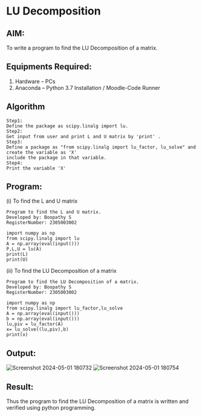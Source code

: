 # LU Decomposition 

## AIM:
To write a program to find the LU Decomposition of a matrix.

## Equipments Required:
1. Hardware – PCs
2. Anaconda – Python 3.7 Installation / Moodle-Code Runner

## Algorithm
```
Step1: 
Define the package as scipy.linalg import lu.
Step2:
Get input from user and print L and U matrix by 'print' .
Step3:
Define a package as "from scipy.linalg import lu_factor, lu_solve" and create the variable as 'X'
include the package in that variable.
Step4: 
Print the variable 'X'
```
## Program:
(i) To find the L and U matrix
```
Program to find the L and U matrix.
Developed by: Boopathy S 
RegisterNumber: 2305003002

import numpy as np
from scipy.linalg import lu
A = np.array(eval(input()))
P,L,U = lu(A)
print(L)
print(U)
```

(ii) To find the LU Decomposition of a matrix
```
Program to find the LU Decomposition of a matrix.
Developed by: Boopathy S 
RegisterNumber: 2305003002 

import numpy as np
from scipy.linalg import lu_factor,lu_solve
A = np.array(eval(input()))
b = np.array(eval(input()))
lu,piv = lu_factor(A)
x= lu_solve((lu,piv),b)
print(x)
```
## Output:
![Screenshot 2024-05-01 180732](https://github.com/BOOPATHYS0660/LU-Decomposition/assets/155909381/33cec5d8-9a26-4f31-9bf0-af063fb0a0b7)
![Screenshot 2024-05-01 180754](https://github.com/BOOPATHYS0660/LU-Decomposition/assets/155909381/0b050caa-e4fb-4761-886a-7ac112235c3d)

## Result:
Thus the program to find the LU Decomposition of a matrix is written and verified using python programming.


